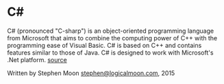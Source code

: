 # C&#35;

C# (pronounced "C-sharp") is an object-oriented programming language from 
Microsoft that aims to combine the computing power of C++ with the programming 
ease of Visual Basic. C# is based on C++ and contains features similar to 
those of Java. C# is designed to work with Microsoft's .Net platform. 
[source](http://searchwindevelopment.techtarget.com/definition/C)

Written by Stephen Moon stephen@logicalmoon.com, 2015
